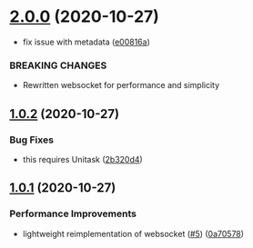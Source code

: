 # [2.0.0](https://github.com/MirrorNG/WebsocketNG/compare/v1.0.2...v2.0.0) (2020-10-27)


* fix issue with metadata ([e00816a](https://github.com/MirrorNG/WebsocketNG/commit/e00816a6cab3dea79d320997507ce5dd2f0a6f63))


### BREAKING CHANGES

* Rewritten websocket for performance and simplicity

## [1.0.2](https://github.com/MirrorNG/WebsocketNG/compare/v1.0.1...v1.0.2) (2020-10-27)


### Bug Fixes

* this requires Unitask ([2b320d4](https://github.com/MirrorNG/WebsocketNG/commit/2b320d4a41f7d0e423b65bc32f622d17bcccfafd))

## [1.0.1](https://github.com/MirrorNG/WebsocketNG/compare/v1.0.0...v1.0.1) (2020-10-27)


### Performance Improvements

* lightweight reimplementation of websocket ([#5](https://github.com/MirrorNG/WebsocketNG/issues/5)) ([0a70578](https://github.com/MirrorNG/WebsocketNG/commit/0a705784193dd51e4e55fe07e760549ef49c7f9b))
